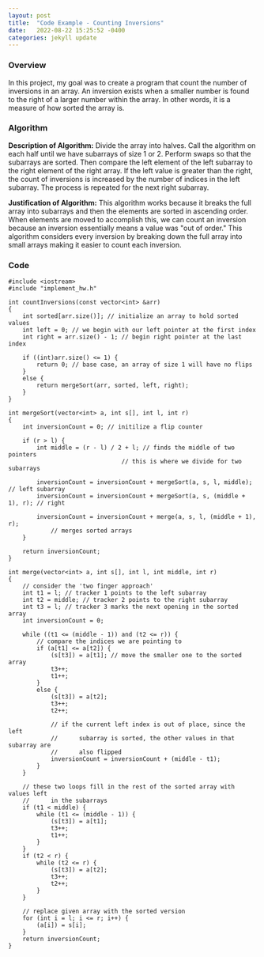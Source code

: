 ```yaml
---
layout: post
title:  "Code Example - Counting Inversions"
date:   2022-08-22 15:25:52 -0400
categories: jekyll update
---
```

### Overview
In this project, my goal was to create a program that count the number of inversions in an array.
An inversion exists when a smaller number is found to the right of a larger number within the array. In other words, it is a measure of how sorted the array is. 

### Algorithm
**Description of Algorithm:**
Divide the array into halves. Call the algorithm on each half until we have subarrays of size 1 or 2. Perform swaps so that the subarrays are sorted. Then compare the left element of the left subarray to the right element of the right array. If the left value is greater than the right, the count of inversions is increased by the number of indices in the left subarray. The process is repeated for the next right subarray.

**Justification of Algorithm:**
This algorithm works because it breaks the full array into subarrays and then the elements are sorted in ascending order. When elements are moved to accomplish this, we can count an inversion because an inversion essentially means a value was "out of order." This algorithm considers every inversion by breaking down the full array into small arrays making it easier to count each inversion.

### Code
```
#include <iostream>
#include "implement_hw.h"

int countInversions(const vector<int> &arr) 
{
    int sorted[arr.size()]; // initialize an array to hold sorted values
    int left = 0; // we begin with our left pointer at the first index
    int right = arr.size() - 1; // begin right pointer at the last index
    
    if ((int)arr.size() <= 1) {
        return 0; // base case, an array of size 1 will have no flips
    }
    else {
        return mergeSort(arr, sorted, left, right);
    }
}

int mergeSort(vector<int> a, int s[], int l, int r)
{
    int inversionCount = 0; // initilize a flip counter
    
    if (r > l) {
        int middle = (r - l) / 2 + l; // finds the middle of two pointers 
                                // this is where we divide for two subarrays
        
        inversionCount = inversionCount + mergeSort(a, s, l, middle); // left subarray
        inversionCount = inversionCount + mergeSort(a, s, (middle + 1), r); // right 

        inversionCount = inversionCount + merge(a, s, l, (middle + 1), r); 
            // merges sorted arrays
    }
    
    return inversionCount;
}

int merge(vector<int> a, int s[], int l, int middle, int r)
{
    // consider the 'two finger approach'
    int t1 = l; // tracker 1 points to the left subarray
    int t2 = middle; // tracker 2 points to the right subarray
    int t3 = l; // tracker 3 marks the next opening in the sorted array
    int inversionCount = 0;
    
    while ((t1 <= (middle - 1)) and (t2 <= r)) {
        // compare the indices we are pointing to 
        if (a[t1] <= a[t2]) {
            (s[t3]) = a[t1]; // move the smaller one to the sorted array
            t3++;
            t1++;
        }
        else {
            (s[t3]) = a[t2];
            t3++;
            t2++;
            
            // if the current left index is out of place, since the left
            //      subarray is sorted, the other values in that subarray are 
            //      also flipped
            inversionCount = inversionCount + (middle - t1);
        }
    }
    
    // these two loops fill in the rest of the sorted array with values left 
    //      in the subarrays
    if (t1 < middle) {
        while (t1 <= (middle - 1)) {
            (s[t3]) = a[t1];
            t3++;
            t1++;
        }
    }
    if (t2 < r) {
        while (t2 <= r) {
            (s[t3]) = a[t2];
            t3++;
            t2++;
        }
    }
    
    // replace given array with the sorted version
    for (int i = l; i <= r; i++) {
        (a[i]) = s[i];
    }
    return inversionCount;
}
```



